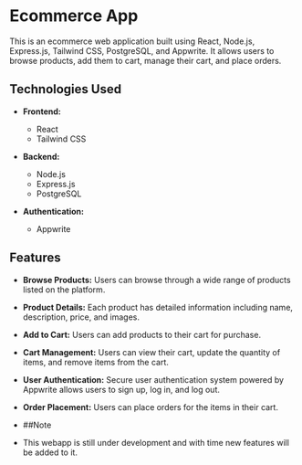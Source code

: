 # Ecommerce App

This is an ecommerce web application built using React, Node.js, Express.js, Tailwind CSS, PostgreSQL, and Appwrite. It allows users to browse products, add them to cart, manage their cart, and place orders.

## Technologies Used

- **Frontend:**
  - React
  - Tailwind CSS

- **Backend:**
  - Node.js
  - Express.js
  - PostgreSQL

- **Authentication:**
  - Appwrite

## Features

- **Browse Products:** Users can browse through a wide range of products listed on the platform.
- **Product Details:** Each product has detailed information including name, description, price, and images.
- **Add to Cart:** Users can add products to their cart for purchase.
- **Cart Management:** Users can view their cart, update the quantity of items, and remove items from the cart.
- **User Authentication:** Secure user authentication system powered by Appwrite allows users to sign up, log in, and log out.
- **Order Placement:** Users can place orders for the items in their cart.

- ##Note
- This webapp is still under development and with time new features will be added to it.
